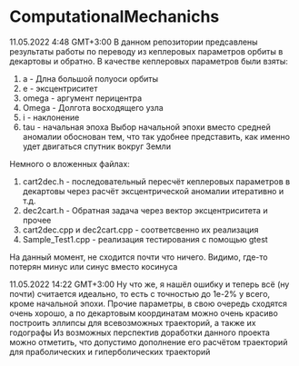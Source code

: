 # ComputationalMechanichs
11.05.2022 4:48 GMT+3:00
В данном репозитории предсавлены результаты работы по переводу из кеплеровых параметров орбиты в декартовы и обратно. В качестве кеплеровых параметров были взяты:
1. a - Длна большой полуоси орбиты
2. e - эксцентриситет
3. omega - аргумент перицентра
4. Omega - Долгота восходящего узла
5. i - наклонение
6. tau - начальная эпоха
Выбор начальной эпохи вместо средней аномалии обоснован тем, что так удобнее представить, как именно удет двигаться спутник вокруг Земли

Немного о вложенных файлах:
1. cart2dec.h - последовательный пересчёт кеплеровых параметров в декартовы через расчёт эксцентрической аномалии итеративно и т.д.
2. dec2cart.h - Обратная задача через вектор эксцентриситета и прочее
3. cart2dec.cpp и dec2cart.cpp - соответсвенно их реализация
4. Sample_Test1.cpp - реализация тестирования с помощью gtest

На данный момент, не сходится почти что ничего. Видимо, где-то потерян минус или синус вместо косинуса

11.05.2022 14:22 GMT+3:00
Ну что же, я нашёл ошибку и теперь всё (ну почти) считается идеально, то есть с точностью до 1e-2% у всего, кроме начальной эпохи.
Прочие параметры, в свою очередь сходятся очень хорошо, а по декартовым координатам можно очень красиво построить эллипсы для всевозможных траекторий, а также их годографы
Из возможных перспектив доработки данного проекта можно отметить, что допустимо дополнение его расчётом траекторий для праболических и гиперболических траекторий
